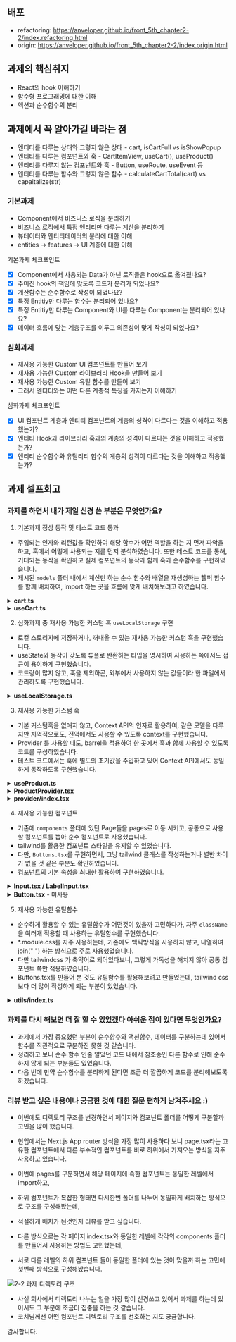 ## 배포

- refactoring: https://anveloper.github.io/front_5th_chapter2-2/index.refactoring.html
- origin: https://anveloper.github.io/front_5th_chapter2-2/index.origin.html

## 과제의 핵심취지

- React의 hook 이해하기
- 함수형 프로그래밍에 대한 이해
- 액션과 순수함수의 분리

## 과제에서 꼭 알아가길 바라는 점

- 엔티티를 다루는 상태와 그렇지 않은 상태 - cart, isCartFull vs isShowPopup
- 엔티티를 다루는 컴포넌트와 훅 - CartItemView, useCart(), useProduct()
- 엔티티를 다루지 않는 컴포넌트와 훅 - Button, useRoute, useEvent 등
- 엔티티를 다루는 함수와 그렇지 않은 함수 - calculateCartTotal(cart) vs capaitalize(str)

### 기본과제

- Component에서 비즈니스 로직을 분리하기
- 비즈니스 로직에서 특정 엔티티만 다루는 계산을 분리하기
- 뷰데이터와 엔티티데이터의 분리에 대한 이해
- entities -> features -> UI 계층에 대한 이해

기본과제 체크포인트
- [x] Component에서 사용되는 Data가 아닌 로직들은 hook으로 옮겨졌나요?
- [x] 주어진 hook의 책임에 맞도록 코드가 분리가 되었나요?
- [x] 계산함수는 순수함수로 작성이 되었나요?
- [x] 특정 Entitiy만 다루는 함수는 분리되어 있나요?
- [x] 특정 Entitiy만 다루는 Component와 UI를 다루는 Component는 분리되어 있나요?
- [x] 데이터 흐름에 맞는 계층구조를 이루고 의존성이 맞게 작성이 되었나요?

### 심화과제

- 재사용 가능한 Custom UI 컴포넌트를 만들어 보기
- 재사용 가능한 Custom 라이브러리 Hook을 만들어 보기
- 재사용 가능한 Custom 유틸 함수를 만들어 보기
- 그래서 엔티티와는 어떤 다른 계층적 특징을 가지는지 이해하기

심화과제 체크포인트
- [x] UI 컴포넌트 계층과 엔티티 컴포넌트의 계층의 성격이 다르다는 것을 이해하고 적용했는가?
- [x] 엔티티 Hook과 라이브러리 훅과의 계층의 성격이 다르다는 것을 이해하고 적용했는가?
- [x] 엔티티 순수함수와 유틸리티 함수의 계층의 성격이 다르다는 것을 이해하고 적용했는가?

## 과제 셀프회고

### 과제를 하면서 내가 제일 신경 쓴 부분은 무엇인가요?

1. 기본과제 정상 동작 및 테스트 코드 통과
  - 주입되는 인자와 리턴값을 확인하여 해당 함수가 어떤 역할을 하는 지 먼저 파악을 하고, 훅에서 어떻게 사용되는 지를 먼저 분석하였습니다. 또한 테스트 코드를 통해, 기대되는 동작을 확인하고 실제 컴포넌트의 동작과 함께 훅과 순수함수를 구현하였습니다.
  - 제시된 `models` 폴더 내에서 계산만 하는 순수 함수와 배열을 재생성하는 헬퍼 함수를 함께 배치하여, import 하는 곳을 흐름에 맞게 배치해보려고 하였습니다.

<details><summary><strong>cart.ts</strong></summary>

```typescript
import { CartItem, Coupon, DISCOUNT_TYPE, Product } from "@/types";

export const calculateItemTotal = (item: CartItem) => {
  const { product, quantity } = item;
  const total = product.price * quantity;
  const applicableDiscount = getMaxApplicableDiscount(item);
  if (!applicableDiscount || applicableDiscount >= 1) {
    return total;
  }
  return total * (1 - applicableDiscount);
};

// 컴포넌트에서 최대 할인 금액 표기 UI
export const getMaxDiscount = (discounts: { quantity: number; rate: number }[]) => {
  return discounts.reduce((max, discount) => Math.max(max, discount.rate), 0);
};

export const getMaxApplicableDiscount = ({ quantity, product: { discounts } }: CartItem) => {
  // 상품 수량과 제한 기준에 따른 적용가능한 할인율
  return discounts.reduce((acc, { quantity: limit, rate }) => {
    return quantity >= limit ? Math.max(acc, rate) : acc;
  }, 0);
};

// 수량에 따른 할인금액 계산 내부함수
const _calculateCartTotalWithoutCoupon = (cart: CartItem[]) => {
  return cart.reduce(
    ({ totalBeforeDiscount, quantityDiscount: totalDiscount }, item) => {
      const itemTotal = item.product.price * item.quantity;
      return {
        totalBeforeDiscount: totalBeforeDiscount + itemTotal,
        quantityDiscount: totalDiscount + itemTotal * getMaxApplicableDiscount(item),
      };
    },
    { totalBeforeDiscount: 0, quantityDiscount: 0 }
  );
};

// 쿠폰 유무, 타입에 따른 할인액 계산 내부함수
const _calculateCouponDiscountValue = (
  selectedCoupon: Coupon | null,
  totalBeforeDiscount: number,
  totalDiscount: number
) => {
  if (!selectedCoupon) return 0;
  else if (selectedCoupon.discountType === DISCOUNT_TYPE.AMOUNT) return selectedCoupon.discountValue;
  else return (totalBeforeDiscount - totalDiscount) * (selectedCoupon.discountValue / 100); // DISCOUNT_TYPE.PERCENTAGE
};

export const calculateCartTotal = (cart: CartItem[], selectedCoupon: Coupon | null) => {
  // 빈 장바구니 예외처리 -> 할인 쿠폰이 음수값이 적용 가능함
  if (!cart.length) return { totalBeforeDiscount: 0, totalAfterDiscount: 0, totalDiscount: 0 };

  // 쿠폰 적용 전 할인된 총액, 기본 할인 액
  const { totalBeforeDiscount, quantityDiscount } = _calculateCartTotalWithoutCoupon(cart);

  // 쿠폰 적용 후 할인된 총액
  const couponDiscountValue = _calculateCouponDiscountValue(selectedCoupon, totalBeforeDiscount, quantityDiscount);

  // 최종 할인 금액, 쿠폰 적용 할인 금액
  const totalDiscount = quantityDiscount + couponDiscountValue;
  const totalAfterDiscount = totalBeforeDiscount - totalDiscount;
  return {
    totalBeforeDiscount,
    totalAfterDiscount,
    totalDiscount,
  };
};

export const updateCartItemQuantity = (cart: CartItem[], productId: string, newQuantity: number): CartItem[] => {
  // 0이면 제거해야한다.
  if (newQuantity === 0) {
    return cart.filter(({ product }) => product.id !== productId);
  }

  // 재고가 충분히 있다면 새로운 수량으로 변경
  return cart.map((item) => {
    if (item.product.id !== productId) return item;

    const quantity = item.product.stock >= newQuantity ? newQuantity : item.product.stock;
    return { ...item, quantity };
  });
};

// 장바구니에 추가할때 새배열 함수, 재고 확인 로직 포함
export const addToCartCheckStock = (cart: CartItem[], product: Product) => {
  const newCart = [...cart];
  const idx = newCart.findIndex((item) => item.product.id === product.id);

  // 있는 경우 재고 확인 후 추가
  if (idx !== -1) {
    const item = newCart[idx];
    const quantity = Math.min(item.quantity + 1, product.stock);
    newCart[idx] = { ...item, quantity };
    return newCart;
  }

  return [...newCart, { product, quantity: 1 }];
};
```
</details>

<details><summary><strong>useCart.ts</strong></summary>

```typescript
// useCart.ts
import { useLocalStorage } from "@/refactoring/hooks";
import { addToCartCheckStock, calculateCartTotal, updateCartItemQuantity } from "@/refactoring/models";
import { CartItem, Coupon, LOCAL_STORAGE_KEY, Product } from "@/types";
import { useCallback, useState } from "react";

export const useCart = () => {
  // const [cart, setCart] = useState<CartItem[]>([]);
  const [cart, setCart] = useLocalStorage<CartItem[]>(LOCAL_STORAGE_KEY.CART, []);
  const [selectedCoupon, setSelectedCoupon] = useState<Coupon | null>(null);

  const addToCart = useCallback((product: Product) => {
    setCart((prev) => addToCartCheckStock(prev, product));
  }, []);

  const removeFromCart = useCallback((productId: string) => {
    setCart((prev) => updateCartItemQuantity(prev, productId, 0));
  }, []);

  const updateQuantity = useCallback((productId: string, newQuantity: number) => {
    setCart((prev) => updateCartItemQuantity(prev, productId, newQuantity));
  }, []);

  const applyCoupon = useCallback((coupon: Coupon) => {
    setSelectedCoupon(coupon);
  }, []);

  const calculateTotal = () => calculateCartTotal(cart, selectedCoupon);

  const getRemainingStock = useCallback(
    (product: Product) => {
      const cartItem = cart.find((item) => item.product.id === product.id);
      return product.stock - (cartItem?.quantity || 0);
    },
    [cart]
  );

  return {
    cart,
    addToCart,
    removeFromCart,
    updateQuantity,
    applyCoupon,
    calculateTotal,
    selectedCoupon,
    getRemainingStock,
  };
};
```
</details>

2. 심화과제 중 재사용 가능한 커스텀 훅 `useLocalStorage` 구현
  - 로컬 스토리지에 저장하거나, 꺼내올 수 있는 재사용 가능한 커스텀 훅을 구현했습니다.
  - useState와 동작이 갖도록 튜플로 반환하는 타입을 명시하여 사용하는 쪽에서도 접근이 용이하게 구현했습니다.
  - 코드량이 많지 않고, 훅을 제외하곤, 외부에서 사용하지 않는 값들이라 한 파일에서 관리하도록 구현했습니다.

<details><summary><strong>useLocalStorage.ts</strong></summary>

```typescript
import { LocalStorageKeyType } from "@/types";
import { useState } from "react";

// 내부함수
const setLocalStorage = <T>(key: LocalStorageKeyType, newValue: T): T => {
  localStorage.setItem(key, JSON.stringify(newValue));
  return newValue;
};
const getLocalStorage = <T>(key: LocalStorageKeyType, initialValue: T): T => {
  // JSON.parse 에러 가드
  try {
    const item = localStorage.getItem(key);
    if (item) return JSON.parse(item) as T;
  } catch (error) {}

  // 없거나 에러인 경우 초기값으로 로컬 변경
  setLocalStorage(key, initialValue);
  return initialValue;
};

// type
type Updater<T> = (prev: T) => T; // 타입가드와 함께 활용하여 함수를 확실히 식별시킬 수 있음
type Storage<T> = [item: T, setItem: (prev: T | Updater<T>) => void]; // 튜플 인자 이름을 인식시킬 수 있음 [item, setItem]

// type guard
const isUpdater = <T>(updater: unknown): updater is Updater<T> => {
  return typeof updater === "function";
};

// 유틸함수? 헬퍼함수?
const setStateWithLocalStorage = <T>(key: LocalStorageKeyType, prev: T, updater: T | Updater<T>) => {
  const newValue = isUpdater<T>(updater) ? updater(prev) : updater;
  setLocalStorage(key, newValue);
  return newValue;
};

// hook 재사용이 가능한 custom hook, 현재 useCart에만 적용
export const useLocalStorage = <T>(key: LocalStorageKeyType, initialValue: T): Storage<T> => {
  const [storedItem, setStoredItem] = useState<T>(() => getLocalStorage(key, initialValue));

  const setItem = (updater: T | Updater<T>) => {
    setStoredItem((prev) => setStateWithLocalStorage(key, prev, updater));
  };
  return [storedItem, setItem];
};
```
</details>

3.  재사용 가능한 커스텀 훅
  - 기본 커스텀훅을 없애지 않고, Context API의 인자로 활용하여, 같은 모델을 다루지만 지역적으로도, 전역에서도 사용할 수 있도록 context를 구현했습니다.
  - Provider 를 사용할 때도, barrel을 적용하여 한 곳에서 훅과 함께 사용할 수 있도록 코드를 구성하였습니다.
  - 테스트 코드에서는 훅에 별도의 초기값을 주입하고 있어 Context API에서도 동일하게 동작하도록 구현했습니다.

<details><summary><strong>useProduct.ts</strong></summary>

```typescript 
import { updateProductInList } from "@/refactoring/models";
import { Product } from "@/types";
import { useCallback, useState } from "react";

export const useProducts = (initialProducts: Product[]) => {
  const [products, setProducts] = useState<Product[]>(initialProducts);

  const updateProduct = useCallback((product: Product) => {
    setProducts((prev) => updateProductInList(prev, product));
  }, []);

  const addProduct = useCallback((product: Product) => {
    setProducts((prev) => [...prev, product]);
  }, []);

  return { products, updateProduct, addProduct };
};

```
</details>

<details><summary><strong>ProductProvider.tsx</strong></summary>

```typescript
import { useProducts } from "@/refactoring/hooks";
import { Product } from "@/types";
import { createContext, ReactNode, useContext } from "react";

type ProductContextType = ReturnType<typeof useProducts>;
const ProductContext = createContext<ProductContextType | null>(null);

export const ProductProvider = ({
  products = initialProducts,
  children,
}: {
  products?: Product[];
  children: ReactNode;
}) => {
  const value = useProducts(products);
  return <ProductContext.Provider value={value}>{children}</ProductContext.Provider>;
};

export const useProductContext = () => {
  const context = useContext(ProductContext);
  if (!context) throw new Error("context is null");
  return context;
};

const initialProducts: Product[] = [
  {
    id: "p1",
    name: "상품1",
    price: 10000,
    stock: 20,
    discounts: [
      { quantity: 10, rate: 0.1 },
      { quantity: 20, rate: 0.2 },
    ],
  },
  {
    id: "p2",
    name: "상품2",
    price: 20000,
    stock: 20,
    discounts: [{ quantity: 10, rate: 0.15 }],
  },
  {
    id: "p3",
    name: "상품3",
    price: 30000,
    stock: 20,
    discounts: [{ quantity: 10, rate: 0.2 }],
  },
];

```
</details>

<details><summary><strong>provider/index.tsx</strong></summary>

```typescript
import { Coupon, Product } from "@/types";
import { ReactNode } from "react";
import { CartProvider } from "./CartProvider";
import { CouponProvider } from "./CouponProvider";
import { ProductProvider } from "./ProductProvider";

type Props = { products?: Product[]; coupons?: Coupon[]; children: ReactNode };

export const Providers = ({ products, coupons, children }: Props) => {
  return (
    <ProductProvider products={products}>
      <CouponProvider coupons={coupons}>
        <CartProvider>{children}</CartProvider>
      </CouponProvider>
    </ProductProvider>
  );
};

export { useCartContext } from "./CartProvider";
export { useCouponContext } from "./CouponProvider";
export { useProductContext } from "./ProductProvider";
```
</details>


4. 재사용 가능한 컴포넌트
  - 기존에 `components` 폴더에 있던 Page들을 pages로 이동 시키고, 공통으로 사용할 컴포넌트를 뽑아 순수 컴포넌트로 사용했습니다.
  - tailwind를 활용한 컴포넌트 스타일을  유지할 수 있었습니다.
  - 다만, `Buttons.tsx`를 구현하면서, 그냥 tailwind 클래스를 작성하는거나 별반 차이가 없을 것 같은 부분도 확인하였습니다.
  - 컴포넌트의 기본 속성을 최대한 활용하여 구현하였습니다.

<details><summary><strong>Input.tsx / LabelInput.tsx</strong></summary>

```typescript
// Input.tsx
import { $CN } from "@/refactoring/utils";
import { DetailedHTMLProps } from "react";

type Props = DetailedHTMLProps<React.InputHTMLAttributes<HTMLInputElement>, HTMLInputElement>;

export const Input = ({ className = "", ...rest }: Props) => {
  return <input className={$CN("w-full p-2 border rounded", className)} {...rest} />;
};

// LabelInput.tsx
import { Input } from "./Input";

type Props = {
  id: string;
  type?: "text" | "number";
  label: string;
  value: string | number;
  onChange: React.ChangeEventHandler<HTMLInputElement>;
};

// 재사용 가능한 컴포넌트
export const LabelInput = ({ id, type = "text", label, value, onChange }: Props) => {
  return (
    <div className="mb-2">
      <label htmlFor={id} className="block text-sm font-medium text-gray-700">
        {label}
      </label>
      <Input id={id} type={type} value={value} onChange={onChange} />
    </div>
  );
};

```
</details>


<details><summary><strong>Button.tsx</strong> - 미사용</summary>

```typescript
// Button.tsx - 미사용
import { $CN } from "@/refactoring/utils";
import { DetailedHTMLProps } from "react";

type Props = DetailedHTMLProps<React.ButtonHTMLAttributes<HTMLButtonElement>, HTMLButtonElement> & {
  isFullWidth?: boolean;
  isRounded?: boolean;
  hover?: string | string[];
};

export const Button = ({
  isFullWidth = false,
  isRounded = false,
  className = "",
  hover = "",
  children,
  ...rest
}: Props) => {
  const classList = [
    // tailwind와 작성하는 코드량의 차이가 없다...
    isFullWidth ? "w-full" : "",
    className,
    isRounded ? "rounded" : "",
    ...(Array.isArray(hover) ? hover.map((h) => `hover:${h}`) : [hover ? `hover:${hover}` : ""]),
  ];
  return (
    <button className={$CN(...classList)} {...rest}>
      {children}
    </button>
  );
};

```
</details>

5. 재사용 가능한 유틸함수
  - 순수하게 활용할 수 있는 유틸함수가 어떤것이 있을까 고민하다가, 자주 `className`을 여러개 적용할 때 사용하는 유틸함수를 구현했습니다.
  - *.module.css를 자주 사용하는데, 기존에도 백틱방식을 사용하지 않고, 나열하여 join(" ") 하는 방식으로 주로 사용했었습니다.
  - 다만 tailwindcss 가 축약어로 되어있다보니, 그렇게 가독성을 해치지 않아 공통 컴포넌트 쪽만 적용하였습니다.
  - Buttons.tsx를 만들어 본 것도 유틸함수를 활용해보려고 만들었는데, tailwind css보다 더 많이 작성하게 되는 부분이 있었습니다.

<details><summary><strong>utils/index.ts</strong></summary>

```typescript
// className을 나열하거나, 조건적으로 포함할 때,
// `` 방식이 아닌, 문자열을 나열하여 유효한 값만 모아서 반환하는 유틸함수
export const $CN = (...className: string[]): string => className.filter(Boolean).join(" ");
```
</details>

### 과제를 다시 해보면 더 잘 할 수 있었겠다 아쉬운 점이 있다면 무엇인가요?
- 과제에서 가장 중요했던 부분이 순수함수와 액션함수, 데이터를 구분하는데 있어서 함수를 직관적으로 구분하진 못한 것 같습니다. 
- 정리하고 보니 순수 함수 인줄 알았던 코드 내에서 참조중인 다른 함수로 인해 순수하지 않게 되는 부분들도 있었습니다.
- 다음 번에 만약 순수함수를 분리하게 된다면 조금 더 깔끔하게 코드를 분리해보도록 하겠습니다.

### 리뷰 받고 싶은 내용이나 궁금한 것에 대한 질문 편하게 남겨주세요 :)
- 이번에도 디렉토리 구조를 변경하면서 페이지와 컴포넌트 폴더를 어떻게 구분할까 고민을 많이 했습니다.
- 현업에서는 Next.js App router 방식을 가장 많이 사용하다 보니 page.tsx라는 고유한 컴포넌트에서 다른 부수적인 컴포넌트를 바로 하위에서 가져오는 방식을 자주 사용하고 있습니다.

- 이번에 pages를 구분하면서 해당 페이지에 속한 컴포넌트는 동일한 레벨에서 import하고, 
- 하위 컴포넌트가 복잡한 형태면 다시한번 폴더를 나누어 동일하게 배치하는 방식으로 구조를 구성해봤는데, 
- 적절하게 배치가 된것인지 리뷰를 받고 싶습니다.
- 다른 방식으로는 각 페이지 index.tsx와 동일한 레벨에 각각의 components 폴더를 만들어서 사용하는 방법도 고민했는데, 
- 서로 다른 레벨의 하위 컴포넌트 들이 동일한 폴더에 있는 것이 맞을까 하는 고민에 첫번째 방식으로 구성해봤습니다.

![2-2 과제 디렉토리 구조](https://github.com/user-attachments/assets/f67b4ac1-5b75-4751-9d04-a69871ddee1f)
- 사실 회사에서 디렉토리 나누는 일을 가장 많이 신경쓰고 있어서 과제를 하는데 있어서도 그 부분에 조금더 집중을 하는 것 같습니다.
- 코치님께선 어떤 컴포넌트 디렉토리 구조를 선호하는 지도 궁금합니다.

감사합니다.
